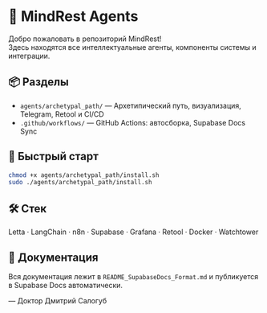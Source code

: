
# 🧠 MindRest Agents

Добро пожаловать в репозиторий MindRest!  
Здесь находятся все интеллектуальные агенты, компоненты системы и интеграции.

## 📦 Разделы

- `agents/archetypal_path/` — Архетипический путь, визуализация, Telegram, Retool и CI/CD
- `.github/workflows/` — GitHub Actions: автосборка, Supabase Docs Sync

## 🚀 Быстрый старт

```bash
chmod +x agents/archetypal_path/install.sh
sudo ./agents/archetypal_path/install.sh
```

## 🛠️ Стек
Letta · LangChain · n8n · Supabase · Grafana · Retool · Docker · Watchtower

## 📘 Документация
Вся документация лежит в `README_SupabaseDocs_Format.md` и публикуется в Supabase Docs автоматически.

— Доктор Дмитрий Салогуб
